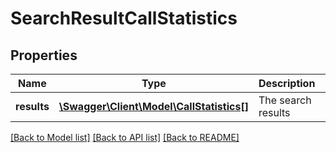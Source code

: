 # SearchResultCallStatistics

## Properties
Name | Type | Description | Notes
------------ | ------------- | ------------- | -------------
**results** | [**\Swagger\Client\Model\CallStatistics[]**](CallStatistics.md) | The search results | [optional] 

[[Back to Model list]](../README.md#documentation-for-models) [[Back to API list]](../README.md#documentation-for-api-endpoints) [[Back to README]](../README.md)


